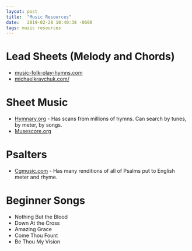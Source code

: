 ```yaml
---
layout: post
title:  "Music Resources"
date:   2019-02-28 10:40:38 -0600
tags: music resources
---
```


Lead Sheets (Melody and Chords)
====

- [music-folk-play-hymns.com](http://music-folk-play-hymns.com/Hymn-Lead-Sheets)
- [michaelkravchuk.com/](http://michaelkravchuk.com/lead-sheets)

Sheet Music
====
- [Hymnary.org](http://hymnary.org) - Has scans from millions of hymns. Can search by tunes, by meter, by songs.
- [Musescore.org](http://musescore.org)

Psalters
====
- [Cgmusic.com](http://www.cgmusic.org/workshop/psametre_frame.htm) - Has many renditions of all of Psalms put to English meter and rhyme.

Beginner Songs
=====
- Nothing But the Blood
- Down At the Cross
- Amazing Grace
- Come Thou Fount
- Be Thou My Vision
